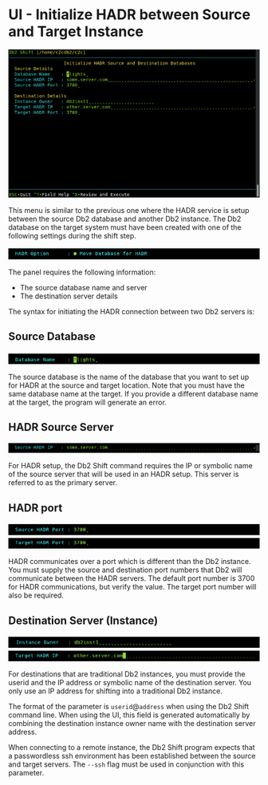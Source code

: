 # UI - Initialize HADR between Source and Target Instance

![ShiftPOD](img/c2c_hadr_instance.png)

This menu is similar to the previous one where the HADR service is setup between the source
Db2 database and another Db2 instance. The Db2 database on the target system must have been
created with one of the following settings during the shift step.

![HADR](img/field_hadr.png)

The panel requires the following information:

* The source database name and server
* The destination server details

The syntax for initiating the HADR connection between two Db2 servers is:

## Source Database

![Source Database](img/field_source_database.png)

The source database is the name of the database that you want to set up for
HADR at the source and target location. Note that you must have the same database
name at the target. If you provide a different database name at the target,
the program will generate an error.

## HADR Source Server

![HADR Source Server](img/field_hadr_source_server.png)

For HADR setup, the Db2 Shift command requires the IP or symbolic
name of the source server that will be used in an HADR setup. This 
server is referred to as the primary server. 

## HADR port

![HADR Source Port](img/field_hadr_source_port.png)
![HADR Target Port](img/field_hadr_target_port.png)

HADR communicates over a port which is different than the Db2
instance. You must supply the source and destination port numbers
that Db2 will communicate between the HADR servers. The default
port number is 3700 for HADR communications, but verify the value. The target
port number will also be required.

## Destination Server (Instance)

![Source Owner](img/field_source_owner.png)
![HADR Target Server](img/field_hadr_target_server.png)

For destinations that are traditional Db2 instances, you must provide the 
userid and the IP address or symbolic name of the destination server. You only use an IP address
for shifting into a traditional Db2 instance.

The format of the parameter is `userid`@`address` when using the Db2 Shift command line. When using the 
UI, this field is generated automatically by combining the destination instance owner name with the
destination server address.

When connecting to a remote instance, the Db2 Shift program 
expects that a passwordless ssh environment has been established between the 
source and target servers. The `--ssh` flag must be used in conjunction with this
parameter.
